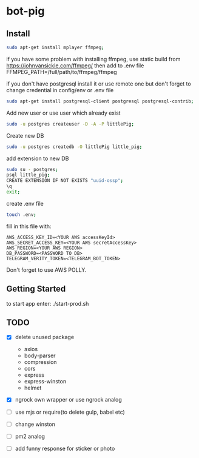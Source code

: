 # bot-pig

## Install

```sh
sudo apt-get install mplayer ffmpeg;
```
if you have some problem with installing ffmpeg, use static build from https://johnvansickle.com/ffmpeg/
then add to .env file FFMPEG_PATH=/full/path/to/ffmpeg/ffmpeg

if you don't have postgresql install it or use remote one but don't forget to change credential in config/env or .env file
```sh
sudo apt-get install postgresql-client postgresql postgresql-contrib;
```
Add new user or use user which already exist
```sh
sudo -u postgres createuser -D -A -P littlePig;
```
Create new DB
```sh
sudo -u postgres createdb -O littlePig little_pig;
```
add extension to new DB
```sh
sudo su - postgres;
psql little_pig;
CREATE EXTENSION IF NOT EXISTS "uuid-ossp";
\q
exit;
```

create .env file
```sh
touch .env;
```

fill in this file with:
```
AWS_ACCESS_KEY_ID=<YOUR AWS accessKeyId>
AWS_SECRET_ACCESS_KEY=<YOUR AWS secretAccessKey>
AWS_REGION=<YOUR AWS REGION>
DB_PASSWORD=<PASSWORD TO DB>
TELEGRAM_VERITY_TOKEN=<TELEGRAM_BOT_TOKEN>
```

Don't forget to use AWS POLLY.

## Getting Started

to start app enter:
./start-prod.sh

## TODO

- [x] delete unused package
     - axios
     - body-parser
     - compression
     - cors
     - express
     - express-winston
     - helmet
- [x] ngrock own wrapper or use ngrock analog
- [ ] use mjs or require(to delete gulp, babel etc)
- [ ] change winston
- [ ] pm2 analog
- [ ] add funny response for sticker or photo

